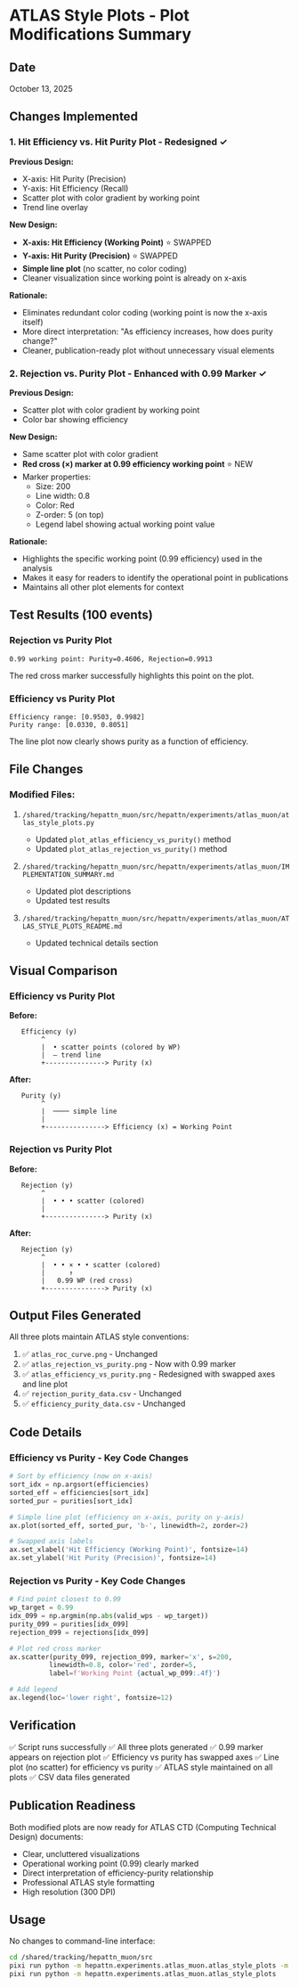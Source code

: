 # ATLAS Style Plots - Plot Modifications Summary

## Date
October 13, 2025

## Changes Implemented

### 1. Hit Efficiency vs. Hit Purity Plot - Redesigned ✓

**Previous Design:**
- X-axis: Hit Purity (Precision)
- Y-axis: Hit Efficiency (Recall)
- Scatter plot with color gradient by working point
- Trend line overlay

**New Design:**
- **X-axis: Hit Efficiency (Working Point)** ⭐ SWAPPED
- **Y-axis: Hit Purity (Precision)** ⭐ SWAPPED
- **Simple line plot** (no scatter, no color coding)
- Cleaner visualization since working point is already on x-axis

**Rationale:**
- Eliminates redundant color coding (working point is now the x-axis itself)
- More direct interpretation: "As efficiency increases, how does purity change?"
- Cleaner, publication-ready plot without unnecessary visual elements

### 2. Rejection vs. Purity Plot - Enhanced with 0.99 Marker ✓

**Previous Design:**
- Scatter plot with color gradient by working point
- Color bar showing efficiency

**New Design:**
- Same scatter plot with color gradient
- **Red cross (×) marker at 0.99 efficiency working point** ⭐ NEW
- Marker properties:
  - Size: 200
  - Line width: 0.8
  - Color: Red
  - Z-order: 5 (on top)
  - Legend label showing actual working point value

**Rationale:**
- Highlights the specific working point (0.99 efficiency) used in the analysis
- Makes it easy for readers to identify the operational point in publications
- Maintains all other plot elements for context

## Test Results (100 events)

### Rejection vs Purity Plot
```
0.99 working point: Purity=0.4606, Rejection=0.9913
```
The red cross marker successfully highlights this point on the plot.

### Efficiency vs Purity Plot
```
Efficiency range: [0.9503, 0.9982]
Purity range: [0.0330, 0.8051]
```
The line plot now clearly shows purity as a function of efficiency.

## File Changes

### Modified Files:
1. `/shared/tracking/hepattn_muon/src/hepattn/experiments/atlas_muon/atlas_style_plots.py`
   - Updated `plot_atlas_efficiency_vs_purity()` method
   - Updated `plot_atlas_rejection_vs_purity()` method

2. `/shared/tracking/hepattn_muon/src/hepattn/experiments/atlas_muon/IMPLEMENTATION_SUMMARY.md`
   - Updated plot descriptions
   - Updated test results

3. `/shared/tracking/hepattn_muon/src/hepattn/experiments/atlas_muon/ATLAS_STYLE_PLOTS_README.md`
   - Updated technical details section

## Visual Comparison

### Efficiency vs Purity Plot

**Before:**
```
   Efficiency (y)
        ^
        |  • scatter points (colored by WP)
        |  — trend line
        +---------------> Purity (x)
```

**After:**
```
   Purity (y)
        ^
        |  ──── simple line
        |
        +---------------> Efficiency (x) = Working Point
```

### Rejection vs Purity Plot

**Before:**
```
   Rejection (y)
        ^
        |  • • • scatter (colored)
        |
        +---------------> Purity (x)
```

**After:**
```
   Rejection (y)
        ^
        |  • • × • • scatter (colored)
        |      ↑
        |   0.99 WP (red cross)
        +---------------> Purity (x)
```

## Output Files Generated

All three plots maintain ATLAS style conventions:
1. ✅ `atlas_roc_curve.png` - Unchanged
2. ✅ `atlas_rejection_vs_purity.png` - Now with 0.99 marker
3. ✅ `atlas_efficiency_vs_purity.png` - Redesigned with swapped axes and line plot
4. ✅ `rejection_purity_data.csv` - Unchanged
5. ✅ `efficiency_purity_data.csv` - Unchanged

## Code Details

### Efficiency vs Purity - Key Code Changes

```python
# Sort by efficiency (now on x-axis)
sort_idx = np.argsort(efficiencies)
sorted_eff = efficiencies[sort_idx]
sorted_pur = purities[sort_idx]

# Simple line plot (efficiency on x-axis, purity on y-axis)
ax.plot(sorted_eff, sorted_pur, 'b-', linewidth=2, zorder=2)

# Swapped axis labels
ax.set_xlabel('Hit Efficiency (Working Point)', fontsize=14)
ax.set_ylabel('Hit Purity (Precision)', fontsize=14)
```

### Rejection vs Purity - Key Code Changes

```python
# Find point closest to 0.99
wp_target = 0.99
idx_099 = np.argmin(np.abs(valid_wps - wp_target))
purity_099 = purities[idx_099]
rejection_099 = rejections[idx_099]

# Plot red cross marker
ax.scatter(purity_099, rejection_099, marker='x', s=200, 
          linewidth=0.8, color='red', zorder=5, 
          label=f'Working Point {actual_wp_099:.4f}')

# Add legend
ax.legend(loc='lower right', fontsize=12)
```

## Verification

✅ Script runs successfully
✅ All three plots generated
✅ 0.99 marker appears on rejection plot
✅ Efficiency vs purity has swapped axes
✅ Line plot (no scatter) for efficiency vs purity
✅ ATLAS style maintained on all plots
✅ CSV data files generated

## Publication Readiness

Both modified plots are now ready for ATLAS CTD (Computing Technical Design) documents:
- Clear, uncluttered visualizations
- Operational working point (0.99) clearly marked
- Direct interpretation of efficiency-purity relationship
- Professional ATLAS style formatting
- High resolution (300 DPI)

## Usage

No changes to command-line interface:
```bash
cd /shared/tracking/hepattn_muon/src
pixi run python -m hepattn.experiments.atlas_muon.atlas_style_plots -m 100  # Test
pixi run python -m hepattn.experiments.atlas_muon.atlas_style_plots          # Full run
```
